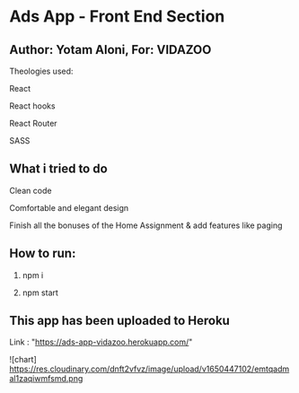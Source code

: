 # Ads App - Front End Section

## Author: Yotam Aloni, For: VIDAZOO

Theologies used:

React

React hooks

React Router

SASS


## What i tried to do

Clean code

Comfortable and elegant design

Finish all the bonuses of the Home Assignment & add features like paging


## How to run:

1) npm i

2) npm start

## This app has been uploaded to Heroku 

Link : "https://ads-app-vidazoo.herokuapp.com/"



![chart] https://res.cloudinary.com/dnft2vfvz/image/upload/v1650447102/emtqadmal1zaqiwmfsmd.png

